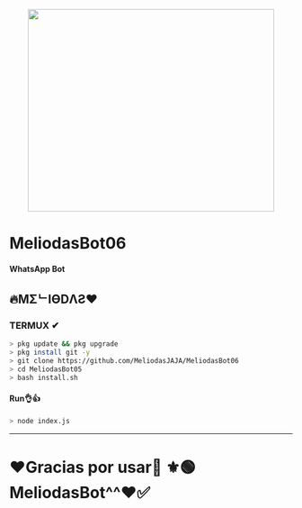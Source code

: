 <p align="center">
<img src="https://media.giphy.com/media/eMUzikliXYgLg1lyS1/giphy.gif" width="438" height="360"/>
</p>

# MeliodasBot06

#### WhatsApp Bot

## 🔥MΣᄂIӨDΛƧ❤


### TERMUX ✔
```bash
> pkg update && pkg upgrade
> pkg install git -y
> git clone https://github.com/MeliodasJAJA/MeliodasBot06
> cd MeliodasBot05
> bash install.sh 
```
#### Run👌👍
```bash
> node index.js
```

---------
# ❤Gracias por usar🖤 ⚜🟢MeliodasBot^^❤✅
